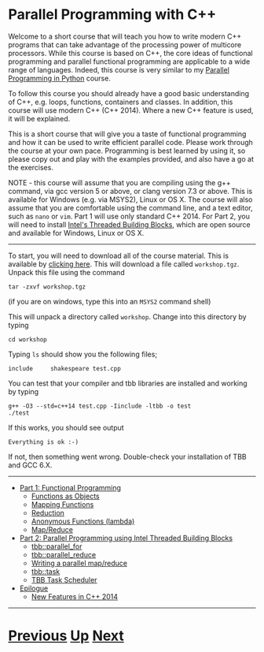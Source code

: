 
# Parallel Programming with C++

Welcome to a short course that will teach you how to write modern C++
programs that can take advantage of the processing power of multicore processors.
While this course is based on C++, the
core ideas of functional programming and parallel functional programming
are applicable to a wide range of languages. Indeed, this course is
very similar to my [Parallel Programming in Python](../parallel_python/README.md)
course.

To follow this course you should already have a good basic understanding
of C++, e.g. loops, functions, containers and classes. In addition, this
course will use modern C++ (C++ 2014). Where a new C++ feature is used,
it will be explained.

This is a short course that will give you a taste of functional programming
and how it can be used to write efficient parallel code. Please work
through the course at your own pace. Programming is best learned by
using it, so please copy out and play with the examples provided,
and also have a go at the exercises.

NOTE - this course will assume that you are compiling using the
g++ command, via gcc version 5 or above, or clang version 7.3 or above.
This is available for Windows (e.g. via MSYS2), Linux or OS X. The
course will also assume that you are comfortable using the command
line, and a text editor, such as `nano` or `vim`. Part 1 will use
only standard C++ 2014. For Part 2, you will need to install 
[Intel's Threaded Building Blocks](https://www.threadingbuildingblocks.org),
which are open source and available for Windows, Linux or OS X.

***

To start, you will need to download all of the course material. This
is available by [clicking here](https://github.com/chryswoods/siremol.org/raw/master/chryswoods.com/parallel_c%2B%2B/workshop.tgz). This will download a file called
`workshop.tgz`. Unpack this file using the command

```
tar -zxvf workshop.tgz
```

(if you are on windows, type this into an `MSYS2` command shell)

This will unpack a directory called `workshop`. Change into this directory
by typing

```
cd workshop
```

Typing `ls` should show you the following files;

```
include     shakespeare test.cpp
```

You can test that your compiler and tbb libraries are installed and working
by typing

```
g++ -O3 --std=c++14 test.cpp -Iinclude -ltbb -o test
./test
```

If this works, you should see output

```
Everything is ok :-)
```

If not, then something went wrong. Double-check your installation of TBB and GCC 6.X.

***

* [Part 1: Functional Programming](part1.md)
    * [Functions as Objects](functions.md)
    * [Mapping Functions](map.md)
    * [Reduction](reduce.md)
    * [Anonymous Functions (lambda)](lambda.md)
    * [Map/Reduce](mapreduce.md)
* [Part 2: Parallel Programming using Intel Threaded Building Blocks](part2.md)
    * [tbb::parallel_for](parallel_for.md)
    * [tbb::parallel_reduce](parallel_reduce.md)
    * [Writing a parallel map/reduce](parallel_mapreduce.md)
    * [tbb::task](task.md)
    * [TBB Task Scheduler](scheduler.md)
* [Epilogue](epilogue.md)
    * [New Features in C++ 2014](c++14.md)

***

# [Previous](../main/courses.md) [Up](../main/courses.md) [Next](part1.md)  

